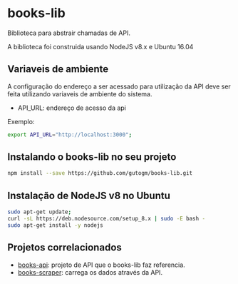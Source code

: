 # books-lib

Biblioteca para abstrair chamadas de API.

A biblioteca foi construida usando NodeJS v8.x e Ubuntu 16.04

## Variaveis de ambiente
A configuração do endereço a ser acessado para utilização da API deve ser feita utilizando variaveis de ambiente do sistema.

- API_URL: endereço de acesso da api

Exemplo:
```bash
export API_URL="http://localhost:3000";
```

## Instalando o books-lib no seu projeto
```bash
npm install --save https://github.com/gutogm/books-lib.git
```


## Instalação de NodeJS v8 no Ubuntu
```bash
sudo apt-get update;
curl -sL https://deb.nodesource.com/setup_8.x | sudo -E bash -
sudo apt-get install -y nodejs
```

## Projetos correlacionados
- [books-api](https://github.com/gutogm/books-api): projeto de API que o books-lib faz referencia.
- [books-scraper](https://github.com/gutogm/books-scraper): carrega os dados através da API.
